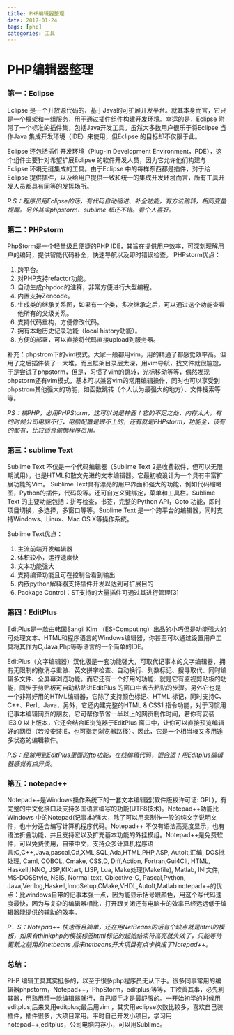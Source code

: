 ```yaml
---
title: PHP编辑器整理
date: 2017-01-24
tags: [php]
categories: 工具
---
```


# PHP编辑器整理

### 第一：Eclipse

Eclipse 是一个开放源代码的、基于Java的可扩展开发平台。就其本身而言，它只是一个框架和一组服务，用于通过插件组件构建开发环境。幸运的是，Eclipse 附带了一个标准的插件集，包括Java开发工具。虽然大多数用户很乐于将Eclipse 当作Java 集成开发环境（IDE）来使用，但Eclipse 的目标却不仅限于此。

<!--more-->

Eclipse 还包括插件开发环境（Plug-in Development Environment，PDE），这个组件主要针对希望扩展Eclipse 的软件开发人员，因为它允许他们构建与Eclipse 环境无缝集成的工具。由于Eclipse 中的每样东西都是插件，对于给Eclipse 提供插件，以及给用户提供一致和统一的集成开发环境而言，所有工具开发人员都具有同等的发挥场所。

*P.S：程序员用Eclipse的话，有代码自动缩进、补全功能，有方法跳转，相同变量提醒。另外其实phpstorm、sublime 都还不错。看个人喜好。*


### 第二：PHPstorm

PhpStorm是一个轻量级且便捷的PHP IDE，其旨在提供用户效率，可深刻理解用户的编码，提供智能代码补全，快速导航以及即时错误检查。
PHPstorm优点：
1. 跨平台。
2. 对PHP支持refactor功能。
3. 自动生成phpdoc的注释，非常方便进行大型编程。
4. 内置支持Zencode。
5. 生成类的继承关系图，如果有一个类，多次继承之后，可以通过这个功能查看他所有的父级关系。
6. 支持代码重构，方便修改代码。
7. 拥有本地历史记录功能（local history功能）。
8. 方便的部署，可以直接将代码直接upload到服务器。

补充：phpstrom下的vim模式。大家一般都用vim，用的精通了都感觉效率高。但用了之后插件装了一大堆。而且框架目录层太深，用vim导航，找文件就很尴尬，于是尝试了phpstorm，但是，习惯了vim的跳转，光标移动等等，偶然发现phpstorm还有vim模式，基本可以兼容vim的常用编辑操作，同时也可以享受到phpstrom其他强大的功能，如函数跳转（个人认为最强大的地方）、文件搜索等等。

*PS：搞PHP，必用PHPStorm，这可以说是神器！它的不足之处，内存太大。有的时候公司电脑不行，电脑配置是跟不上的，还有就是PHPstorm，功能全，该有的都有，比较适合偷懒程序员用。*


### 第三：sublime Text

Sublime Text 不仅是一个代码编辑器（Sublime Text 2是收费软件，但可以无限期试用），也是HTML和散文先进的文本编辑器。它最初被设计为一个具有丰富扩展功能的Vim。
Sublime Text具有漂亮的用户界面和强大的功能，例如代码缩略图，Python的插件，代码段等。还可自定义键绑定，菜单和工具栏。Sublime Text 的主要功能包括：拼写检查，书签，完整的Python API，Goto 功能，即时项目切换，多选择，多窗口等等。Sublime Text 是一个跨平台的编辑器，同时支持Windows、Linux、Mac OS X等操作系统。

Sublime Text优点：
1. 主流前端开发编辑器
2. 体积较小，运行速度快
3. 文本功能强大
4. 支持编译功能且可在控制台看到输出
5. 内嵌python解释器支持插件开发以达到可扩展目的
6. Package Control：ST支持的大量插件可通过其进行管理[3]



### 第四：EditPlus

EditPlus是一款由韩国Sangil Kim （ES-Computing）出品的小巧但是功能强大的可处理文本、HTML和程序语言的Windows编辑器，你甚至可以通过设置用户工具将其作为C,Java,Php等等语言的一个简单的IDE。

EditPlus（文字编辑器）汉化版是一套功能强大，可取代记事本的文字编辑器，拥有无限制的撤消与重做、英文拼字检查、自动换行、列数标记、搜寻取代、同时编辑多文件、全屏幕浏览功能。而它还有一个好用的功能，就是它有监视剪贴板的功能，同步于剪贴板可自动粘贴进EditPlus 的窗口中省去粘贴的步骤。另外它也是一个非常好用的HTML编辑器，它除了支持颜色标记、HTML 标记，同时支持C、C++、Perl、Java，另外，它还内建完整的HTML & CSS1 指令功能，对于习惯用记事本编辑网页的朋友，它可帮你节省一半以上的网页制作时间，若你有安装IE3.0 以上版本，它还会结合IE浏览器于EditPlus 窗口中，让你可以直接预览编辑好的网页（若没安装IE，也可指定浏览器路径）。因此，它是一个相当棒又多用途多状态的编辑软件。

*P.S：经常用到EditPlus里面的ftp功能，在线编辑代码，很合适！用Editplus编辑器感觉有点异类。*


### 第五：notepad++

Notepad++是Windows操作系统下的一套文本编辑器(软件版权许可证: GPL)，有完整的中文化接口及支持多国语言编写的功能(UTF8技术)。Notepad++功能比Windows 中的Notepad(记事本)强大，除了可以用来制作一般的纯文字说明文件，也十分适合编写计算机程序代码。Notepad++ 不仅有语法高亮度显示，也有语法折叠功能，并且支持宏以及扩充基本功能的外挂模组。Notepad++是免费软件，可以免费使用，自带中文，支持众多计算机程序语言:C,C++,Java,pascal,C#,XML,SQL,Ada,HTML,PHP,ASP, AutoIt,汇编, DOS批处理, Caml, COBOL, Cmake, CSS,D, Diff,Action, Fortran,Gui4Cli, HTML, Haskell,INNO, JSP,KIXtart, LISP, Lua, Make处理(Makefile), Matlab, INI文件, MS-DOSStyle, NSIS, Normal text, Objective-C, Pascal,Python, Java,Verilog,Haskell,InnoSetup,CMake,VHDL,AutoIt,Matlab
notepad++的优点：比windows自带的记事本强一点，因为能显示括号跟颜色，用这个写代码速度最快，因为与复杂的编辑器相比，打开跟关闭还有电脑卡的效率已经远远低于编辑器能提供的辅助的效率。

*P．S：Notepad++ 快速而且简单，还在用NetBeans的话有个缺点就是html的模板，如果有thinkphp的模板标签html标记的起始结束符高亮就失效了，只能等待更新之前用的netbeans 后来netbeans开大项目有点卡换成了Notepad++。*

### 总结：

PHP 编辑工具其实挺多的，以至于很多php程序员无从下手。很多同事常用的编辑器phpstorm，Notepad++，PhpStorm，editplus;等等，工欲善其事，必先利其器，用熟用精一款编辑器就行，自己顺手才是最舒服的。一开始初学的时候用editplus;后来又用editplus;最后用vim ，其实用eclipse次数比较多，喜欢自己装插件，插件很多，大项目常用。平时自己开发小项目，学习用notepad++,editplus，公司电脑内存小，可以用Sublime。
